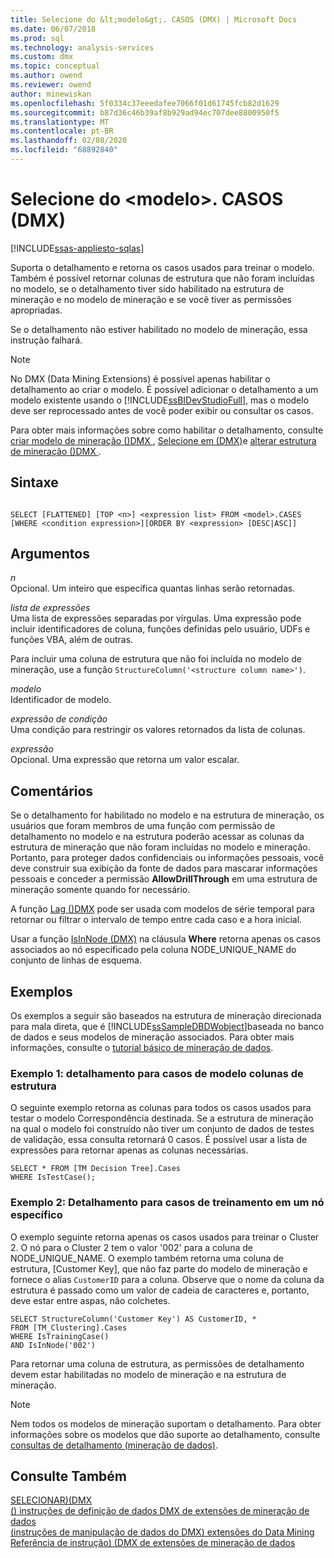 ```yaml
---
title: Selecione do &lt;modelo&gt;. CASOS (DMX) | Microsoft Docs
ms.date: 06/07/2018
ms.prod: sql
ms.technology: analysis-services
ms.custom: dmx
ms.topic: conceptual
ms.author: owend
ms.reviewer: owend
author: minewiskan
ms.openlocfilehash: 5f0334c37eeedafee7066f01d61745fcb82d1629
ms.sourcegitcommit: b87d36c46b39af8b929ad94ec707dee8800950f5
ms.translationtype: MT
ms.contentlocale: pt-BR
ms.lasthandoff: 02/08/2020
ms.locfileid: "68892840"
---
```

# <a name="select-from-ltmodelgtcases-dmx"></a>Selecione do &lt;modelo&gt;. CASOS (DMX)
[!INCLUDE[ssas-appliesto-sqlas](../includes/ssas-appliesto-sqlas.md)]

  Suporta o detalhamento e retorna os casos usados para treinar o modelo. Também é possível retornar colunas de estrutura que não foram incluídas no modelo, se o detalhamento tiver sido habilitado na estrutura de mineração e no modelo de mineração e se você tiver as permissões apropriadas.  
  
 Se o detalhamento não estiver habilitado no modelo de mineração, essa instrução falhará.  
  
> [!NOTE]  
>  No DMX (Data Mining Extensions) é possível apenas habilitar o detalhamento ao criar o modelo. É possível adicionar o detalhamento a um modelo existente usando o [!INCLUDE[ssBIDevStudioFull](../includes/ssbidevstudiofull-md.md)], mas o modelo deve ser reprocessado antes de você poder exibir ou consultar os casos.  
  
 Para obter mais informações sobre como habilitar o detalhamento, consulte [criar modelo de mineração &#40;&#41;DMX ](../dmx/create-mining-model-dmx.md), [Selecione em &#40;DMX&#41;](../dmx/select-into-dmx.md)e [alterar estrutura de mineração &#40;&#41;DMX ](../dmx/alter-mining-structure-dmx.md).  
  
## <a name="syntax"></a>Sintaxe  
  
```  
  
SELECT [FLATTENED] [TOP <n>] <expression list> FROM <model>.CASES  
[WHERE <condition expression>][ORDER BY <expression> [DESC|ASC]]  
```  
  
## <a name="arguments"></a>Argumentos  
 *n*  
 Opcional. Um inteiro que especifica quantas linhas serão retornadas.  
  
 *lista de expressões*  
 Uma lista de expressões separadas por vírgulas. Uma expressão pode incluir identificadores de coluna, funções definidas pelo usuário, UDFs e funções VBA, além de outras.  
  
 Para incluir uma coluna de estrutura que não foi incluída no modelo de mineração, use a função `StructureColumn('<structure column name>')`.  
  
 *modelo*  
 Identificador de modelo.  
  
 *expressão de condição*  
 Uma condição para restringir os valores retornados da lista de colunas.  
  
 *expressão*  
 Opcional. Uma expressão que retorna um valor escalar.  
  
## <a name="remarks"></a>Comentários  
 Se o detalhamento for habilitado no modelo e na estrutura de mineração, os usuários que foram membros de uma função com permissão de detalhamento no modelo e na estrutura poderão acessar as colunas da estrutura de mineração que não foram incluídas no modelo e mineração. Portanto, para proteger dados confidenciais ou informações pessoais, você deve construir sua exibição da fonte de dados para mascarar informações pessoais e conceder a permissão **AllowDrillThrough** em uma estrutura de mineração somente quando for necessário.  
  
 A função [Lag &#40;&#41;DMX](../dmx/lag-dmx.md) pode ser usada com modelos de série temporal para retornar ou filtrar o intervalo de tempo entre cada caso e a hora inicial.  
  
 Usar a função [IsInNode &#40;DMX&#41;](../dmx/isinnode-dmx.md) na cláusula **Where** retorna apenas os casos associados ao nó especificado pela coluna NODE_UNIQUE_NAME do conjunto de linhas de esquema.  
  
## <a name="examples"></a>Exemplos  
 Os exemplos a seguir são baseados na estrutura de mineração direcionada para mala direta, que é [!INCLUDE[ssSampleDBDWobject](../includes/sssampledbdwobject-md.md)]baseada no banco de dados e seus modelos de mineração associados. Para obter mais informações, consulte o [tutorial básico de mineração de dados](https://msdn.microsoft.com/library/6602edb6-d160-43fb-83c8-9df5dddfeb9c).  
  
### <a name="example-1-drillthrough-to-model-cases-and-structure-columns"></a>Exemplo 1: detalhamento para casos de modelo colunas de estrutura  
 O seguinte exemplo retorna as colunas para todos os casos usados para testar o modelo Correspondência destinada. Se a estrutura de mineração na qual o modelo foi construído não tiver um conjunto de dados de testes de validação, essa consulta retornará 0 casos. É possível usar a lista de expressões para retornar apenas as colunas necessárias.  
  
```  
SELECT * FROM [TM Decision Tree].Cases  
WHERE IsTestCase();  
```  
  
### <a name="example-2-drillthrough-to-training-cases-in-a-specific-node"></a>Exemplo 2: Detalhamento para casos de treinamento em um nó específico  
 O exemplo seguinte retorna apenas os casos usados para treinar o Cluster 2. O nó para o Cluster 2 tem o valor '002' para a coluna de NODE_UNIQUE_NAME. O exemplo também retorna uma coluna de estrutura, [Customer Key], que não faz parte do modelo de mineração e fornece o alias `CustomerID` para a coluna. Observe que o nome da coluna da estrutura é passado como um valor de cadeia de caracteres e, portanto, deve estar entre aspas, não colchetes.  
  
```  
SELECT StructureColumn('Customer Key') AS CustomerID, *   
FROM [TM_Clustering].Cases  
WHERE IsTrainingCase()  
AND IsInNode('002')  
```  
  
 Para retornar uma coluna de estrutura, as permissões de detalhamento devem estar habilitadas no modelo de mineração e na estrutura de mineração.  
  
> [!NOTE]  
>  Nem todos os modelos de mineração suportam o detalhamento. Para obter informações sobre os modelos que dão suporte ao detalhamento, consulte [consultas de detalhamento &#40;mineração de dados&#41;](https://docs.microsoft.com/analysis-services/data-mining/drillthrough-queries-data-mining).  
  
## <a name="see-also"></a>Consulte Também  
 [SELECIONAR&#41;&#40;DMX](../dmx/select-dmx.md)   
 [&#40;&#41; instruções de definição de dados DMX de extensões de mineração de dados](../dmx/dmx-statements-data-definition.md)   
 [&#40;instruções de manipulação de dados do DMX&#41; extensões do Data Mining](../dmx/dmx-statements-data-manipulation.md)   
 [Referência de instrução&#41; &#40;DMX de extensões de mineração de dados](../dmx/data-mining-extensions-dmx-statements.md)  
  
  

